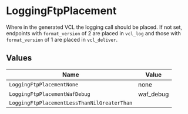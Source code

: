 # LoggingFtpPlacement

Where in the generated VCL the logging call should be placed. If not set, endpoints with `format_version` of 2 are placed in `vcl_log` and those with `format_version` of 1 are placed in `vcl_deliver`.



## Values

| Name                                        | Value                                       |
| ------------------------------------------- | ------------------------------------------- |
| `LoggingFtpPlacementNone`                   | none                                        |
| `LoggingFtpPlacementWafDebug`               | waf_debug                                   |
| `LoggingFtpPlacementLessThanNilGreaterThan` | <nil>                                       |